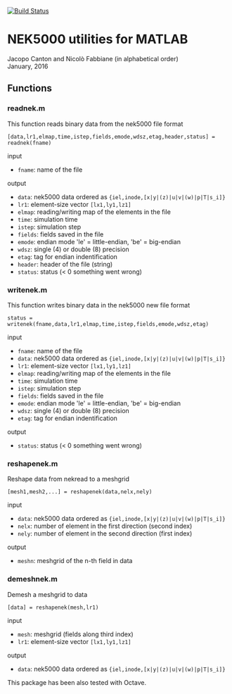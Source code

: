 [![Build Status](https://travis-ci.org/nfabbiane/nekmatlab.svg?branch=master)](https://travis-ci.org/nfabbiane/nekmatlab/builds)

# NEK5000 utilities for MATLAB

Jacopo Canton and Nicolò Fabbiane (in alphabetical order) <br /> 
January, 2016


## Functions


### readnek.m
This function reads binary data from the nek5000 file format

`[data,lr1,elmap,time,istep,fields,emode,wdsz,etag,header,status] = readnek(fname)`

input
   - `fname`:  name of the file 

output
   - `data`:   nek5000 data ordered as `{iel,inode,[x|y|(z)|u|v|(w)|p|T|s_i]}`
   - `lr1`:    element-size vector `[lx1,ly1,lz1]`
   - `elmap`:  reading/writing map of the elements in the file
   - `time`:   simulation time
   - `istep`:  simulation step
   - `fields`: fields saved in the file
   - `emode`:  endian mode 'le' = little-endian, 'be' = big-endian
   - `wdsz`:   single (4) or double (8) precision
   - `etag`:   tag for endian indentification
   - `header`: header of the file (string)
   - `status`: status (< 0 something went wrong)


### writenek.m
This function writes binary data in the nek5000 new file format

`status = writenek(fname,data,lr1,elmap,time,istep,fields,emode,wdsz,etag)`

input
   - `fname`:  name of the file
   - `data`:   nek5000 data ordered as `{iel,inode,[x|y|(z)|u|v|(w)|p|T|s_i]}`
   - `lr1`:    element-size vector `[lx1,ly1,lz1]`
   - `elmap`:  reading/writing map of the elements in the file
   - `time`:   simulation time
   - `istep`:  simulation step
   - `fields`: fields saved in the file
   - `emode`:  endian mode 'le' = little-endian, 'be' = big-endian
   - `wdsz`:   single (4) or double (8) precision
   - `etag`:   tag for endian indentification

output
   - `status`: status (< 0 something went wrong)


### reshapenek.m
Reshape data from nekread to a meshgrid

`[mesh1,mesh2,...] = reshapenek(data,nelx,nely)`

input
   - `data`:   nek5000 data ordered as `{iel,inode,[x|y|(z)|u|v|(w)|p|T|s_i]}`
   - `nelx`:   number of element in the first direction (second index)
   - `nely`:   number of element in the second direction (first index)

output
   - `meshn`:  meshgrid of the n-th field in data


### demeshnek.m
Demesh a meshgrid to data

`[data] = reshapenek(mesh,lr1)`

input
   - `mesh`:   meshgrid (fields along third index)
   - `lr1`:    element-size vector `[lx1,ly1,lz1]`

output
   - `data`:   nek5000 data ordered as `{iel,inode,[x|y|(z)|u|v|(w)|p|T|s_i]}`


This package has been also tested with Octave.
